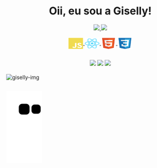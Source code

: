 <div align="center">
   <h1>Oii, eu sou a Giselly!</h1>  
 </div>

 


<div align="center">
  <a href="https://github.com/GisellyPereira">
  <img height="150em" src="https://github-readme-stats.vercel.app/api?username=GisellyPereira&show_icons=true&theme=dracula&include_all_commits=true&count_private=true"/>
  <img height="150em" src="https://github-readme-stats.vercel.app/api/top-langs/?username=GisellyPereira&layout=compact&langs_count=7&theme=dracula"/>
</div>
   
   <div align="center" ><br>
  <img align="center" alt="Giselly-Js" height="30" width="40" src="https://raw.githubusercontent.com/devicons/devicon/master/icons/javascript/javascript-plain.svg">
  <img align="center" alt="Giselly-React" height="30" width="40" src="https://raw.githubusercontent.com/devicons/devicon/master/icons/react/react-original.svg">
  <img align="center" alt="Giselly-HTML" height="30" width="40" src="https://raw.githubusercontent.com/devicons/devicon/master/icons/html5/html5-original.svg">
  <img align="center" alt="Giselly-CSS" height="30" width="40" src="https://raw.githubusercontent.com/devicons/devicon/master/icons/css3/css3-original.svg">
</div>
   
   
  ## 
<div align="center">
  <a href="https://www.instagram.com/giselly.ap_/"  target="_blank"><img src="https://img.shields.io/badge/-Instagram-%23E4405F?style=for-the-badge&logo=instagram&logoColor=white" target="_blank"></a>
  <a href = "mailto:giselly.avpereira@gmail.com"><img src="https://img.shields.io/badge/-Gmail-%23333?style=for-the-badge&logo=gmail&logoColor=white" target="_blank"></a>
  <a href="https://www.linkedin.com/in/giselly-pereira/" target="_blank"><img src="https://img.shields.io/badge/-LinkedIn-%230077B5?style=for-the-badge&logo=linkedin&logoColor=white" target="_blank"></a> 
</div>    
   
<div style= "align-items: center"><br>
   <img align="center" alt="giselly-img" height="280" width="300" src="https://user-images.githubusercontent.com/116305443/210594424-84c32b02-1c45-43e5-8559-36cc94aad5d9.png">
   
</div>
  
##

![snake gif](https://github.com/GisellyPereira/GisellyPereira/blob/output/github-contribution-grid-snake.svg)
  

